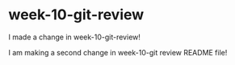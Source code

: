 # week-10-git-review


I made a change in week-10-git-review!

I am making a second change in week-10-git review README file!
